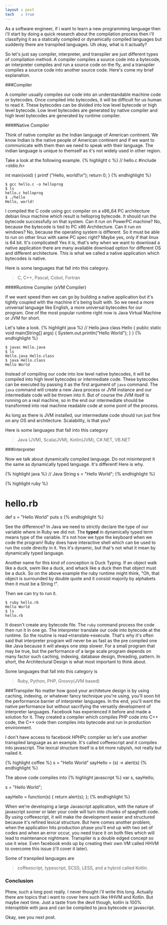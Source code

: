 ```yaml
---
layout : post
tech   : true
---
```


As a software engineer, if i want to learn a new programming language then i'll start by doing a quick research about the compilation process then i'll classifying it as a statically compiled or dynamically compiled languages but suddenly there are transpiled languages. Uh okay, what is it actually?

So let's just say compiler, interpreter, and transpiler are just different types of compilation method. A compiler compiles a source code into a bytecode, an interpreter compiles and run a source code on the fly, and a transpiler compiles a source code into another source code. Here's come my brief explanation.

###Compiler

A compiler usually compiles our code into an understandable machine code or bytecodes. Once compiled into bytecodes, it will be difficult for us human to read it. These bytecodes can be divided into low level bytecode or high level bytecode. Low level bytecodes are generated by native compiler and high level bytecodes are generated by runtime compiler.

####Native Compiler

Think of native compiler as the Indian language of American continent. We know Indian is the native people of American continent and if we want to communicate with them then we need to speak with their language. The indian language is unique to themself as it's not widely used in other region.

Take a look at the following example.
{% highlight c %}
// hello.c
#include <stdio.h>

int main(void)
{
  printf ("Hello, world!\n");
  return 0;
}
{% endhighlight %}

```
$ gcc hello.c -o helloprog
$ ls
hello.c helloprog
$ ./hello
Hello, world!
```

I compiled the C code using gcc compiler on a x86_64 PC architecture debian linux machine which result is helloprog bytecode. It should run the bytecode successfully on that system. Can it run on PowerPC machine? No, because the bytecode is tied to PC x86 Architecture. Can it run on windows? No, because the operating system is different. So it must be able to run on other linux with same PC spec right? Maybe yes, only if that linux is 64 bit. It's complicated! Yes it is, that's why when we want to download a native application there are many available download option for different OS and different architecture. This is what we called a native application which bytecodes is native.

Here is some languages that fall into this category.

> C, C++, Pascal, Cobol, Fortran

####Runtime Compiler (xVM Compiler)

If we want speed then we can go by building a native application but it's tightly coupled with the machine it's being built with. So we need a more universal language like English, a more universal bytecodes for our program. One of the most popular runtime right now is Java Virtual Machine or JVM for short. 

Let's take a look.
{% highlight java %}
// Hello.java
class Hello {
    public static void main(String[] args) {
        System.out.println("Hello World");
    }
}
{% endhighlight %}

```
$ javac Hello.java
$ ls
Hello.java Hello.class
$ java Hello.class
Hello World
```

Instead of compiling our code into low level native bytecodes, it will be compiled into high level bytecodes or intermediate code. These bytecodes can be executed by passing it as the first argument of `java` command. The `java` command will create a new Java process or JVM instance and our intermediate code will be thrown into it. But of course the JVM itself is running on a real machine, so in the end our intermediate should be transformed into real machine readable code at some point of the process.

As long as there is JVM installed, our intermediate code should run just fine on any OS and architecture. Scalability, is that you?

Here is some languages that fall into this category

> Java (JVM), Scala(JVM), Kotlin(JVM), C#.NET, VB.NET

###Interpreter

Now we talk about dynamically compiled language. Do not misinterpret it the same  as dynamically typed language. It's different! Here is why.

{% highlight java %}
// Java
String s = "Hello World";
{% endhighlight %}

{% highlight ruby %}
# hello.rb
def s = "Hello World"
puts s
{% endhighlight %}

See the difference? In Java we need to strictly declare the type of our variable where in Ruby we did not. The **typed** in dynamically typed term means type of the variable. It's not how we type the keyboard when we code the program! Ruby does have interactive shell which can be used to run the code directly in it. Yes it's dynamic, but that's not what it mean by dynamically typed language. 

Another name for this kind of conception is Duck Typing. If an object walk like a duck, swim like a duck, and whack like a duck then that object must be a duck. So on the above example the ruby runtime might think, "Oh, that object is surrounded by double quote and it consist majorily by alphabets then it must be a String !".

Then we can try to run it.

```
$ ruby hello.rb
Hello World
$ ls
hello.rb
```

It doesn't create any bytecode file. The `ruby` command process the code then run it in one go. The interpreter translate our code into bytecode at the runtime. So the routine is read->translate->execute. That's why it's often said that interpreter program will never be as fast as the pre compiled one like Java because it will always one step slower. For a small program that may be true, but the performance of a large scale program depends on many factor such caching, indexing, database design, threading, pattern. In short, the Architectural Design is what most important to think about.

Some languages that fall into this category is

> Ruby, Python, PHP, Groovy(JVM based)

###Transpiler
No matter how good your architeture design is by using caching, indexing, or whatever fancy technique you're using, you'll soon hit the performance barrier of interpreter languages. In the end, you'll want the native performance but without sacrifying the versatily development of interpreter languages. Facebook has experienced it before and made a solution for it. They created a compiler which compiles PHP code into C++ code, the C++ code then compiles into bytecode and run in production environment. 

I don't have access to facebook HPHPc compiler so let's use another transpiled language as an example. It's called coffeescript and it compiles into javascript. The lexical structure itself is a bit more rubyish, not really but nailed it.

{% highlight coffee %}
s = "Hello World"
sayHello = (s) -> alert(s)
{% endhighlight %}

The above code compiles into
{% highlight javascript %}
var s, sayHello;

s = "Hello World";

sayHello = function(s) {
  return alert(s);
};
{% endhighlight %}

When we're developing a large Javascript application, with the nature of javascript sooner or later your code will turn into chunks of spaghetti code. By using coffeescript, it will make the development easier and structured because it's refined lexical structure. But here comes another problem, when the application hits production phase you'll end up with two set of codes and when an error occur, you need trace it on both files which will lead to maintenance nightmare. Transpiler is a double edged concept so use it wise. Even facebook ends up by creating their own VM called HHVM to overcome this issue (i'll cover it later).

Some of transpiled languages are
> coffeescript, typescript, SCSS, LESS, and a hybrid called Kotlin.

### Conclusion
Phew, such a long post really. I never thought i'll write this long. Actually there are topics that i want to cover here such like HHVM and Kotlin. But maybe next time. Just a taste from the devil though, kotlin is 100% interoptible with java and can be compiled to java bytecode or javascript. 

Okay, see you next post. 




























